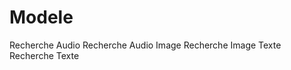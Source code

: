 # Modele

Recherche
    Audio
        Recherche Audio
    Image
        Recherche Image
    Texte
        Recherche Texte
        